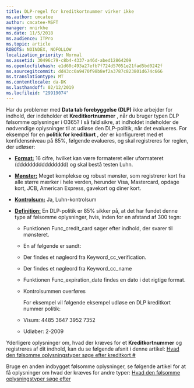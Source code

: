 ```yaml
---
title: DLP-regel for kreditkortnummer virker ikke
ms.author: cmcatee
author: cmcatee-MSFT
manager: mnirkhe
ms.date: 11/5/2018
ms.audience: ITPro
ms.topic: article
ROBOTS: NOINDEX, NOFOLLOW
localization_priority: Normal
ms.assetid: 30496c79-c8b4-4337-a46d-abed12864209
ms.openlocfilehash: e1d60c493a27efb7f724d57051e21fad5bd0242f
ms.sourcegitcommit: dd43cc0a9470f98b8ef2a3787c823801d674c666
ms.translationtype: MT
ms.contentlocale: da-DK
ms.lasthandoff: 02/12/2019
ms.locfileid: "29919074"
---
```

Har du problemer med **Data tab forebyggelse (DLP)** ikke arbejder for indhold, der indeholder et **Kreditkortnummer** , når du bruger typen DLP følsomme oplysninger i O365? I så fald sikre, at indholdet indeholder de nødvendige oplysninger til at udløse den DLP-politik, når det evalueres. For eksempel for en **politik for kreditkort** , der er konfigureret med et konfidensniveau på 85%, følgende evalueres, og skal registreres for reglen, der udløser: 
  
- **[Format:](https://docs.microsoft.com/office365/securitycompliance/what-the-sensitive-information-types-look-for#format-19)** 16 cifre, hvilket kan være formateret eller uformateret (dddddddddddddddd) og skal bestå testen Luhn. 
    
- **[Mønster:](https://docs.microsoft.com/office365/securitycompliance/what-the-sensitive-information-types-look-for#pattern-19)** Meget komplekse og robust mønster, som registrerer kort fra alle større mærker i hele verden, herunder Visa, Mastercard, opdage kort, JCB, American Express, gavekort og diner kort. 
    
- **[Kontrolsum:](https://docs.microsoft.com/office365/securitycompliance/what-the-sensitive-information-types-look-for#checksum-19)** Ja, Luhn-kontrolsum 
    
- **[Definition:](https://docs.microsoft.com/office365/securitycompliance/what-the-sensitive-information-types-look-for#definition-19)** En DLP-politik er 85% sikker på, at det har fundet denne type af følsomme oplysninger, hvis, inden for en afstand af 300 tegn: 
    
  - Funktionen Func_credit_card søger efter indhold, der svarer til mønsteret.
    
  - En af følgende er sandt: 
    
  - Der findes et nøgleord fra Keyword_cc_verification.
    
  - Der findes et nøgleord fra Keyword_cc_name
    
  - Funktionen Func_expiration_date findes en dato i det rigtige format.
    
  - Kontrolsummen overføres
    
    For eksempel vil følgende eksempel udløse en DLP kreditkort nummer politik:
    
  - Visum: 4485 3647 3952 7352 
    
  - Udløber: 2-2009
    
Yderligere oplysninger om, hvad der kræves for et **Kreditkortnummer** og registreres af dit indhold, kan du se følgende afsnit i denne artikel: [Hvad den følsomme oplysningstyper søge efter kreditkort #](https://docs.microsoft.com/office365/securitycompliance/what-the-sensitive-information-types-look-for#credit-card-number)
  
Bruge en anden indbygget følsomme oplysninger, se følgende artikel for at få oplysninger om hvad der kræves for andre typer: [Hvad den følsomme oplysningstyper søge efter](https://docs.microsoft.com/office365/securitycompliance/what-the-sensitive-information-types-look-for)
  

